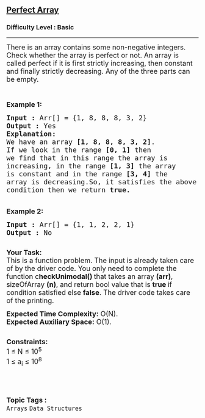 <h2><a href="https://practice.geeksforgeeks.org/problems/perfect-array2344/1?page=2&difficulty[]=-1&sortBy=difficulty">Perfect Array</a></h2><h3>Difficulty Level : Basic</h3><hr><div class="problems_problem_content__Xm_eO"><p><span style="font-size:18px">There is an array contains some non-negative integers. Check whether the array is perfect or not. An array is called perfect if it is first strictly increasing, then constant and finally strictly decreasing. Any of the three parts can be empty.</span></p>

<p>&nbsp;</p>

<p><span style="font-size:18px"><strong>Example 1:</strong></span></p>

<pre><span style="font-size:18px"><strong>Input :</strong> Arr[] = {1, 8, 8, 8, 3, 2}
<strong>Output :</strong> Yes
<strong>Explanation:
</strong>We have an array <strong>[1, 8, 8, 8, 3, 2]</strong>. 
If we look in the range <strong>[0, 1]</strong> then 
we find that in this range the array is 
increasing, in the range <strong>[1, 3]</strong> the array 
is constant and in the range <strong>[3, 4]</strong> the 
array is decreasing.So, it satisfies the above 
condition then we return <strong>true.</strong>

</span></pre>

<p><span style="font-size:18px"><strong>Example 2:</strong></span></p>

<pre><span style="font-size:18px"><strong>Input :</strong> Arr[] = {1, 1, 2, 2, 1}
<strong>Output :</strong> No
</span></pre>

<p><br>
<span style="font-size:18px"><strong>Your Task:</strong><br>
This is a function problem. The input is already taken care of by the driver code. You only need to complete the function c<strong>heckUnimodal() </strong>that takes an array <strong>(arr)</strong>, sizeOfArray <strong>(n)</strong>, and return bool value that is <strong>true </strong>if condition satisfied else <strong>false</strong>. The driver code takes care of the printing.</span></p>

<p><span style="font-size:18px"><strong>Expected Time Complexity:</strong>&nbsp;O(N).<br>
<strong>Expected Auxiliary Space:</strong>&nbsp;O(1).</span><br>
&nbsp;</p>

<p><span style="font-size:18px"><strong>Constraints:</strong><br>
1 ≤ N ≤ 10<sup>5</sup><br>
1 ≤ a<sub>i</sub> ≤ 10<sup>8</sup></span></p>

<p>&nbsp;</p>
</div><br><p><span style=font-size:18px><strong>Topic Tags : </strong><br><code>Arrays</code>&nbsp;<code>Data Structures</code>&nbsp;